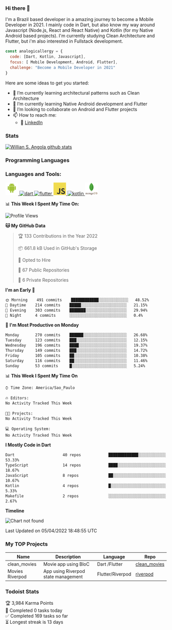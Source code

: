 ### Hi there 👋

I'm a Brazil based developer in a amazing journey to become a Mobile Developer in 2021. I mainly code in Dart, but also know my way around Javascript (Node.js, React and React Native) and Kotlin (for my Native Android based projects). I'm currently studying Clean Architecture and Flutter, but i'm also interested in Fullstack development.

```javascript
const analogicallergy = {
  code: [Dart, Kotlin, Javascript],
  focus: [ Mobile Development, Android, Flutter],
  challenge: "Become a Mobile Developer in 2021"
}
```

Here are some ideas to get you started:

- 🔭  I’m currently learning architectural patterns such as Clean Architecture
- 🌱  I’m currently learning Native Android development and Flutter
- 👯  I’m looking to collaborate on Android and Flutter projects
- 📫  How to reach me:
  -  :office: [LinkedIn](https://www.linkedin.com/in/wsabsi/)

### Stats

[![Willian S. Angola github stats](https://github-readme-stats.vercel.app/api?username=w0ken0ne&count_private=true&show_icons=true&theme=radical&hide_rank=false)](https://github.com/anuraghazra/github-readme-stats)

### Programming Languages

<h3 align="left">Languages and Tools:</h3>
<p align="left"> <a href="https://developer.android.com" target="_blank"> <img src="https://raw.githubusercontent.com/devicons/devicon/master/icons/android/android-original-wordmark.svg" alt="android" width="40" height="40"/> </a> <a href="https://dart.dev" target="_blank"> <img src="https://www.vectorlogo.zone/logos/dartlang/dartlang-icon.svg" alt="dart" width="40" height="40"/> </a> <a href="https://flutter.dev" target="_blank"> <img src="https://www.vectorlogo.zone/logos/flutterio/flutterio-icon.svg" alt="flutter" width="40" height="40"/> </a> <a href="https://developer.mozilla.org/en-US/docs/Web/JavaScript" target="_blank"> <img src="https://raw.githubusercontent.com/devicons/devicon/master/icons/javascript/javascript-original.svg" alt="javascript" width="40" height="40"/> </a> <a href="https://kotlinlang.org" target="_blank"> <img src="https://www.vectorlogo.zone/logos/kotlinlang/kotlinlang-icon.svg" alt="kotlin" width="40" height="40"/> </a> <a href="https://www.mongodb.com/" target="_blank"> <img src="https://raw.githubusercontent.com/devicons/devicon/master/icons/mongodb/mongodb-original-wordmark.svg" alt="mongodb" width="40" height="40"/> </a> </p>


📊 **This Week I Spent My Time On:**

<!--START_SECTION:waka-->
![Profile Views](http://img.shields.io/badge/Profile%20Views-0-blue)

**🐱 My GitHub Data** 

> 🏆 133 Contributions in the Year 2022
 > 
> 📦 661.8 kB Used in GitHub's Storage 
 > 
> 💼 Opted to Hire
 > 
> 📜 67 Public Repositories 
 > 
> 🔑 6 Private Repositories  
 > 
**I'm an Early 🐤** 

```text
🌞 Morning    491 commits    ████████████░░░░░░░░░░░░░   48.52% 
🌆 Daytime    214 commits    █████░░░░░░░░░░░░░░░░░░░░   21.15% 
🌃 Evening    303 commits    ███████░░░░░░░░░░░░░░░░░░   29.94% 
🌙 Night      4 commits      ░░░░░░░░░░░░░░░░░░░░░░░░░   0.4%

```
📅 **I'm Most Productive on Monday** 

```text
Monday       270 commits    ██████░░░░░░░░░░░░░░░░░░░   26.68% 
Tuesday      123 commits    ███░░░░░░░░░░░░░░░░░░░░░░   12.15% 
Wednesday    196 commits    ████░░░░░░░░░░░░░░░░░░░░░   19.37% 
Thursday     149 commits    ███░░░░░░░░░░░░░░░░░░░░░░   14.72% 
Friday       105 commits    ██░░░░░░░░░░░░░░░░░░░░░░░   10.38% 
Saturday     116 commits    ██░░░░░░░░░░░░░░░░░░░░░░░   11.46% 
Sunday       53 commits     █░░░░░░░░░░░░░░░░░░░░░░░░   5.24%

```


📊 **This Week I Spent My Time On** 

```text
⌚︎ Time Zone: America/Sao_Paulo

🔥 Editors: 
No Activity Tracked This Week

🐱‍💻 Projects: 
No Activity Tracked This Week

💻 Operating System: 
No Activity Tracked This Week

```

**I Mostly Code in Dart** 

```text
Dart                     40 repos            █████████████░░░░░░░░░░░░   53.33% 
TypeScript               14 repos            ████░░░░░░░░░░░░░░░░░░░░░   18.67% 
JavaScript               8 repos             ██░░░░░░░░░░░░░░░░░░░░░░░   10.67% 
Kotlin                   4 repos             █░░░░░░░░░░░░░░░░░░░░░░░░   5.33% 
Makefile                 2 repos             ░░░░░░░░░░░░░░░░░░░░░░░░░   2.67%

```


**Timeline**

![Chart not found](https://raw.githubusercontent.com/w0ken0ne/w0ken0ne/main/charts/bar_graph.png) 


 Last Updated on 05/04/2022 18:48:55 UTC
<!--END_SECTION:waka-->

### My TOP Projects

| Name            | Description                         | Language         | Repo                                                           |
| --------------- | ----------------------------------- | ---------------- | -------------------------------------------------------------- |
| clean_movies    | Movie app using BloC                | Dart /Flutter    | [clean_movies](https://github.com/w0ken0ne/clean_movies)    |
| Movies Riverpod | App using Riverpod state management | Flutter/Riverpod | [riverpod](https://github.com/w0ken0ne/movies_riverpod) |

### Todoist Stats

<!-- TODO-IST:START -->
🏆  3,984 Karma Points           
🌸  Completed 0 tasks today           
✅  Completed 169 tasks so far           
⏳  Longest streak is 13 days
<!-- TODO-IST:END -->

